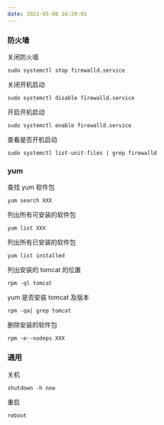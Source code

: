 ```yaml
---
date: 2021-05-08 16:29:01
---
```




### 防火墙

关闭防火墙

```
sudo systemctl stop firewalld.service
```



关闭开机启动

```
sudo systemctl disable firewalld.service 
```

开启开机启动

```
sudo systemctl enable firewalld.service 
```

查看是否开机启动

```
sudo systemctl list-unit-files | grep firewalld 
```



### yum

查找 yum 软件包

```
yum search XXX 
```

列出所有可安装的软件包


```
yum list XXX 
```

列出所有已安装的软件包

```
yum list installed 
```

列出安装的 tomcat 的位置  

```
rpm -ql tomcat 
```

yum 是否安装 tomcat 及版本

```
rpm -qa| grep tomcat 
```

删除安装的软件包

```
rpm -e--nodeps XXX 
```



### 通用

关机

```
shutdown -h now 
```

重启

```
reboot 
```

